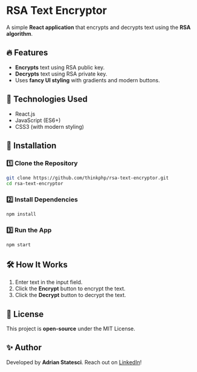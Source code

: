 # RSA Text Encryptor

A simple **React application** that encrypts and decrypts text using the **RSA algorithm**.

## 🔥 Features
- **Encrypts** text using RSA public key.
- **Decrypts** text using RSA private key.
- Uses **fancy UI styling** with gradients and modern buttons.

## 📌 Technologies Used
- React.js
- JavaScript (ES6+)
- CSS3 (with modern styling)

## 🚀 Installation

### 1️⃣ Clone the Repository
```sh
git clone https://github.com/thinkphp/rsa-text-encryptor.git
cd rsa-text-encryptor
```

### 2️⃣ Install Dependencies
```sh
npm install
```

### 3️⃣ Run the App
```sh
npm start
```

## 🛠 How It Works
1. Enter text in the input field.
2. Click the **Encrypt** button to encrypt the text.
3. Click the **Decrypt** button to decrypt the text.

## 📜 License
This project is **open-source** under the MIT License.

## ✨ Author
Developed by **Adrian Statesci**. Reach out on [LinkedIn](https://linkedin.com/in/statescuadrian)!
